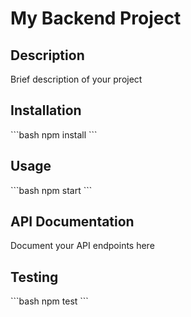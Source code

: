 # My Backend Project

## Description

Brief description of your project

## Installation

\`\`\`bash
npm install
\`\`\`

## Usage

\`\`\`bash
npm start
\`\`\`

## API Documentation

Document your API endpoints here

## Testing

\`\`\`bash
npm test
\`\`\`
